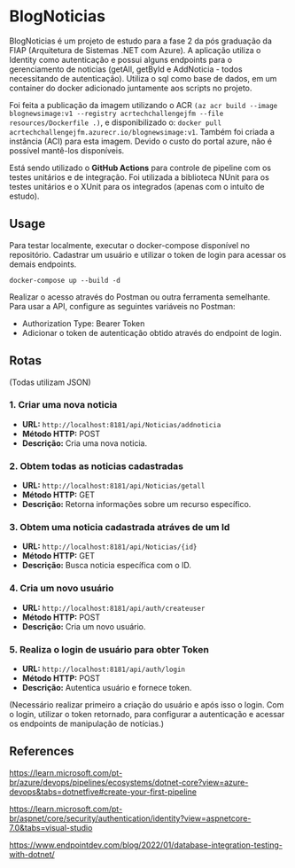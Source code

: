 # BlogNoticias

BlogNoticias é um projeto de estudo para a fase 2 da pós graduação da FIAP (Arquitetura de Sistemas .NET com Azure). 
A aplicação utiliza o Identity como autenticação e possui alguns endpoints para o gerenciamento de noticias (getAll, getById e AddNoticia - todos necessitando de autenticação).
Utiliza o sql como base de dados, em um container do docker adicionado juntamente aos scripts no projeto.

Foi feita a publicação da imagem utilizando o ACR ```(az acr build --image blognewsimage:v1 --registry acrtechchallengejfm --file resources/Dockerfile .)```, e disponibilizado o: ```docker pull acrtechchallengejfm.azurecr.io/blognewsimage:v1```. 
Também foi criada a instância (ACI) para esta imagem. Devido o custo do portal azure, não é possível mantê-los disponíveis.

Está sendo utilizado o <b>GitHub Actions</b> para controle de pipeline com os testes unitários e de integração.
Foi utilizada a biblioteca NUnit para os testes unitários e o XUnit para os integrados (apenas com o intuíto de estudo).

## Usage

Para testar localmente, executar o docker-compose disponível no repositório. Cadastrar um usuário e utilizar o token de login para acessar os demais endpoints.


```dotnet
docker-compose up --build -d
```
Realizar o acesso através do Postman ou outra ferramenta semelhante.
Para usar a API, configure as seguintes variáveis no Postman:

- Authorization Type: Bearer Token
- Adicionar o token de autenticação obtido através do endpoint de login.


## Rotas
(Todas utilizam JSON)

### 1. Criar uma nova noticia

- **URL:** `http://localhost:8181/api/Noticias/addnoticia`
- **Método HTTP:** POST
- **Descrição:** Cria uma nova noticia.

### 2. Obtem todas as noticias cadastradas

- **URL:** `http://localhost:8181/api/Noticias/getall`
- **Método HTTP:** GET
- **Descrição:** Retorna informações sobre um recurso específico.

### 3. Obtem uma noticia cadastrada atráves de um Id

- **URL:** `http://localhost:8181/api/Noticias/{id}`
- **Método HTTP:** GET
- **Descrição:** Busca noticia específica com o ID.

### 4. Cria um novo usuário

- **URL:** `http://localhost:8181/api/auth/createuser`
- **Método HTTP:** POST
- **Descrição:** Cria um novo usuário.

### 5. Realiza o login de usuário para obter Token

- **URL:** `http://localhost:8181/api/auth/login`
- **Método HTTP:** POST
- **Descrição:** Autentica usuário e fornece token.


(Necessário realizar primeiro a criação do usuário e após isso o login. Com o login, utilizar o token retornado, para configurar a autenticação e acessar os endpoints de manipulação de notícias.)


## References

https://learn.microsoft.com/pt-br/azure/devops/pipelines/ecosystems/dotnet-core?view=azure-devops&tabs=dotnetfive#create-your-first-pipeline

https://learn.microsoft.com/pt-br/aspnet/core/security/authentication/identity?view=aspnetcore-7.0&tabs=visual-studio

https://www.endpointdev.com/blog/2022/01/database-integration-testing-with-dotnet/

